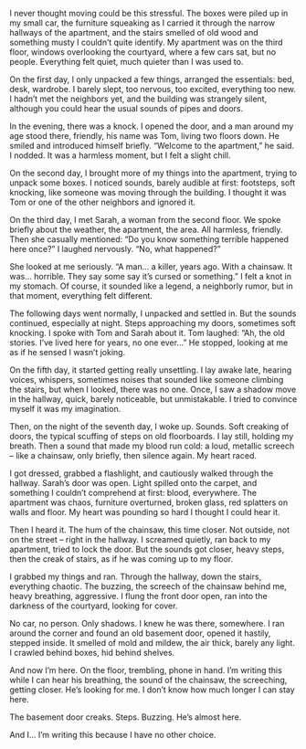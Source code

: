 I never thought moving could be this stressful. The boxes were piled up in my small car, the furniture squeaking as I carried it through the narrow hallways of the apartment, and the stairs smelled of old wood and something musty I couldn’t quite identify. My apartment was on the third floor, windows overlooking the courtyard, where a few cars sat, but no people. Everything felt quiet, much quieter than I was used to.

On the first day, I only unpacked a few things, arranged the essentials: bed, desk, wardrobe. I barely slept, too nervous, too excited, everything too new. I hadn’t met the neighbors yet, and the building was strangely silent, although you could hear the usual sounds of pipes and doors.

In the evening, there was a knock. I opened the door, and a man around my age stood there, friendly, his name was Tom, living two floors down. He smiled and introduced himself briefly. “Welcome to the apartment,” he said. I nodded. It was a harmless moment, but I felt a slight chill.

On the second day, I brought more of my things into the apartment, trying to unpack some boxes. I noticed sounds, barely audible at first: footsteps, soft knocking, like someone was moving through the building. I thought it was Tom or one of the other neighbors and ignored it.

On the third day, I met Sarah, a woman from the second floor. We spoke briefly about the weather, the apartment, the area. All harmless, friendly. Then she casually mentioned: “Do you know something terrible happened here once?” I laughed nervously. “No, what happened?”

She looked at me seriously. “A man… a killer, years ago. With a chainsaw. It was… horrible. They say some say it’s cursed or something.” I felt a knot in my stomach. Of course, it sounded like a legend, a neighborly rumor, but in that moment, everything felt different.

The following days went normally, I unpacked and settled in. But the sounds continued, especially at night. Steps approaching my doors, sometimes soft knocking. I spoke with Tom and Sarah about it. Tom laughed: “Ah, the old stories. I’ve lived here for years, no one ever…” He stopped, looking at me as if he sensed I wasn’t joking.

On the fifth day, it started getting really unsettling. I lay awake late, hearing voices, whispers, sometimes noises that sounded like someone climbing the stairs, but when I looked, there was no one. Once, I saw a shadow move in the hallway, quick, barely noticeable, but unmistakable. I tried to convince myself it was my imagination.

Then, on the night of the seventh day, I woke up. Sounds. Soft creaking of doors, the typical scuffing of steps on old floorboards. I lay still, holding my breath. Then a sound that made my blood run cold: a loud, metallic screech – like a chainsaw, only briefly, then silence again. My heart raced.

I got dressed, grabbed a flashlight, and cautiously walked through the hallway. Sarah’s door was open. Light spilled onto the carpet, and something I couldn’t comprehend at first: blood, everywhere. The apartment was chaos, furniture overturned, broken glass, red splatters on walls and floor. My heart was pounding so hard I thought I could hear it.

Then I heard it. The hum of the chainsaw, this time closer. Not outside, not on the street – right in the hallway. I screamed quietly, ran back to my apartment, tried to lock the door. But the sounds got closer, heavy steps, then the creak of stairs, as if he was coming up to my floor.

I grabbed my things and ran. Through the hallway, down the stairs, everything chaotic. The buzzing, the screech of the chainsaw behind me, heavy breathing, aggressive. I flung the front door open, ran into the darkness of the courtyard, looking for cover.

No car, no person. Only shadows. I knew he was there, somewhere. I ran around the corner and found an old basement door, opened it hastily, stepped inside. It smelled of mold and mildew, the air thick, barely any light. I crawled behind boxes, hid behind shelves.

And now I’m here. On the floor, trembling, phone in hand. I’m writing this while I can hear his breathing, the sound of the chainsaw, the screeching, getting closer. He’s looking for me. I don’t know how much longer I can stay here.

The basement door creaks. Steps. Buzzing. He’s almost here.

And I… I’m writing this because I have no other choice.